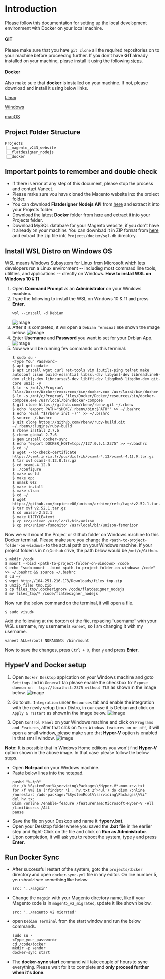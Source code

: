 # Introduction
Please follow this documentation for setting up the local development environment with Docker on your local machine.

#### GIT
Please make sure that you have `git clone` all the required repositories on to your machine before proceeding further. If you don't have **GIT** already installed on your machine, please install it using the following [steps](https://git-scm.com/book/en/v2/Getting-Started-Installing-Git).

#### Docker
Also make sure that **docker** is installed on your machine. If not, please download and install it using below links.

[Linux](https://docs.docker.com/desktop/install/linux-install/)

[Windows](https://docs.docker.com/desktop/install/windows-install/)

[macOS](https://docs.docker.com/desktop/install/mac-install/)

## Project Folder Structure
```
Projects
|__magento_v243_website
|__flatdesigner_nodejs
|__docker
```
## Important points to remember and double check
- If there is error at any step of this document, please stop the process and contact Vaneet.
- Please make sure you have cloned the Magento website into the project folder.
- You can download **Flatdesigner Nodejs API** from [here](http://104.251.216.173/Downloads/flatdesigner_nodejs.tgz) and extract it into your Projects folder.
- Download the latest **Docker** folder from [here](http://104.251.216.173/Downloads/docker.zip) and extract it into your Projects folder.
- Download MySQL database for your Magento website, if you don't have it already on your machine. You can download it in ZIP format from [here](http://104.251.216.173/Downloads/db.zip) and extract the zip file into `Projects/docker/sql-db` directory.


## Install WSL Distro on Windows OS
WSL means Windows Subsystem for Linux from Microsoft which lets developers run a Linux environment -- including most command line tools, utilities, and applications -- directly on Windows.
**How to install WSL on Windows 10 & 11**
1. Open **Command Prompt** as an **Administrator** on your Windows machine.
2. Type the following to install the WSL on Windows 10 & 11 and press **Enter**.
   ```
   wsl --install -d Debian
   ```
   ![image](img/1.png)
3. After it is completed, it will open a `Debian Terminal` like shown the image below.
   ![image](img/2.png)
4. Enter **Username** and **Password** you want to set for your Debian App.
   ![image](img/3.png)
5. Now we will be running few commands on this terminal.
   ```
   $ sudo su -
   <Type Your Password>
   $ apt-get update
   $ apt install wget curl net-tools vim iputils-ping telnet make autoconf bison build-essential libssl-dev libyaml-dev libreadline6-dev zlib1g-dev libncurses5-dev libffi-dev libgdbm3 libgdbm-dev git-core unzip -y
   $ ln -s /mnt/c/Program\ Files/Docker/Docker/resources/bin/docker.exe /usr/local/bin/docker
   $ ln -s /mnt/c/Program\ Files/Docker/Docker/resources/bin/docker-compose.exe /usr/local/bin/docker-compose
   $ git clone https://github.com/rbenv/rbenv.git ~/.rbenv
   $ echo 'export PATH="$HOME/.rbenv/bin:$PATH"' >> ~/.bashrc
   $ echo 'eval "$(rbenv init -)"' >> ~/.bashrc
   $ source ~/.bashrc
   $ git clone https://github.com/rbenv/ruby-build.git ~/.rbenv/plugins/ruby-build
   $ rbenv install 2.7.6
   $ rbenv global 2.7.6
   $ gem install docker-sync
   $ echo "export DOCKER_HOST=tcp://127.0.0.1:2375" >> ~/.bashrc
   $ cd ~/
   $ wget --no-check-certificate https://caml.inria.fr/pub/distrib/ocaml-4.12/ocaml-4.12.0.tar.gz
   $ tar xvf ocaml-4.12.0.tar.gz
   $ cd ocaml-4.12.0
   $ ./configure
   $ make world
   $ make opt
   $ umask 022
   $ make install
   $ make clean
   $ cd ~/
   $ wget https://github.com/bcpierce00/unison/archive/refs/tags/v2.52.1.tar.gz
   $ tar xvf v2.52.1.tar.gz
   $ cd unison-2.52.1
   $ make UISTYLE=text
   $ cp src/unison /usr/local/bin/unison
   $ cp src/unison-fsmonitor /usr/local/bin/unison-fsmonitor
   ```
Now we will mount the Project or Github folder on Windows machine to this Docker terminal. Please make sure you change the `<path-to-project-folder-on-windows>` to the actual path on your Windows machine. If your project folder is in `C:\Github` drive, the path below would be `/mnt/c/Github`.
   ```
   $ mkdir /code
   $ mount --bind <path-to-project-folder-on-windows> /code
   $ echo "sudo mount --bind <path-to-project-folder-on-windows> /code" >> ~/.bashrc && source ~/.bashrc
   $ cd ~/
   $ wget http://104.251.216.173/Downloads/files_tmp.zip
   $ unzip files_tmp.zip
   $ cp files_tmp/.dockerignore /code/flatdesigner_nodejs
   $ mv files_tmp/* /code/flatdesigner_nodejs
   ```
Now run the below command on the terminal, it will open a file.
   ```
   $ sudo visudo
   ```
Add the following at the bottom of the file, replacing "username" with your WSL username, my username is `vaneet`, so I am changing it with my username.
   ```
   vaneet ALL=(root) NOPASSWD: /bin/mount
   ```
Now to save the changes, press `Ctrl + X`, then `y` and press **Enter**.

## HyperV and Docker setup
1. Open `Docker Desktop` application on your Windows machine and goto `Settings` and in `General` tab please enable the checkbox for `Expose daemon on   tcp://localhost:2375 without TLS` as shown in the image below.
   ![image](img/docker1.png)

2. Go to `WSL Integration` under `Resources` tab and enable the integration with the newly setup Linux Distro, in our case it is Debian and click on `Apply & restart` as shown in the image below.
   ![image](img/docker2.png)

3. Open `Control Panel` on your Windows machine and click on `Programs and Features`, after that click on `Turn Windows features on or off`, it will open a small window, please make sure that **Hyper-V** option is enabled in that small window.
   ![image](img/windows1.png)

**Note:** It is possible that in Windows Home editions you won't find **Hyper-V** option shown in the above image. In that case, please follow the below steps.
- Open **Notepad** on your Windows machine.
- Paste below lines into the notepad.
   ```
   pushd "%~dp0"
   dir /b %SystemRoot%\servicing\Packages\*Hyper-V*.mum >hv.txt
   for /f %%i in ('findstr /i . hv.txt 2^>nul') do dism /online /norestart /add-package:"%SystemRoot%\servicing\Packages\%%i"
   del hv.txt
   Dism /online /enable-feature /featurename:Microsoft-Hyper-V -All /LimitAccess /ALL
   pause
   ```
- Save the file on your Desktop and name it **Hyperv.bat**.
- Open your Desktop folder where you saved the **.bat** file in the earlier step and Right-Click on the file and click on **Run as Administrator**.
- Upon completion, it will ask you to reboot the system, type `y` and press **Enter**.

## Run Docker Sync
 - After successful restart of the system, goto the `projects/docker` directory and open `docker-sync.yml` file in any editor. On line number 5, you should see something like below.
   ```
   src: '../magsin'
   ```
 - Change the `magsin` with your Magento directory name, like if your Magento code is in `magento_v2_migrated`, update it like shown below.
   ```
   src: '../magento_v2_migrated'
   ```

 - open `Debian Terminal` from the start window and run the below commands.
   ```
   sudo su -
   <Type_your_password>
   cd /code/docker
   mkdir -p vendor
   docker-sync start
   ```
 - The **docker-sync start** command will take couple of hours to sync everything. Please wait for it to complete and **only proceed further when it's done**.